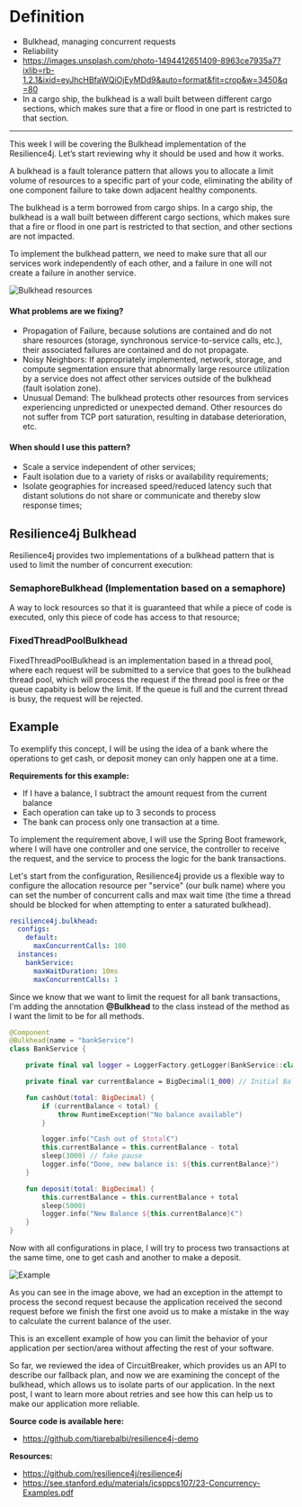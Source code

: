 # Definition

- Bulkhead, managing concurrent requests
- Reliability
- https://images.unsplash.com/photo-1494412651409-8963ce7935a7?ixlib=rb-1.2.1&ixid=eyJhcHBfaWQiOjEyMDd9&auto=format&fit=crop&w=3450&q=80
- In a cargo ship, the bulkhead is a wall built between different cargo sections, which makes sure that a fire or flood in one part is restricted to that section.

---

This week I will be covering the Bulkhead implementation of the Resilience4j. Let’s start reviewing why it should be used and how it works.

A bulkhead is a fault tolerance pattern that allows you to allocate a limit volume of resources to a specific part of your code, eliminating the ability of one component failure to take down adjacent healthy components.

The bulkhead is a term borrowed from cargo ships. In a cargo ship, the bulkhead is a wall built between different cargo sections, which makes sure that a fire or flood in one part is restricted to that section, and other sections are not impacted.

To implement the bulkhead pattern, we need to make sure that all our services work independently of each other, and a failure in one will not create a failure in another service.

![Bulkhead resources](https://docs.microsoft.com/en-us/azure/architecture/patterns/_images/bulkhead-1.png)

#### What problems are we fixing?

- Propagation of Failure, because solutions are contained and do not share resources (storage, synchronous service-to-service calls, etc.), their associated failures are contained and do not propagate.
- Noisy Neighbors: If appropriately implemented, network, storage, and compute segmentation ensure that abnormally large resource utilization by a service does not affect other services outside of the bulkhead (fault isolation zone).
- Unusual Demand: The bulkhead protects other resources from services experiencing unpredicted or unexpected demand. Other resources do not suffer from TCP port saturation, resulting in database deterioration, etc.

#### When should I use this pattern?

- Scale a service independent of other services;
- Fault isolation due to a variety of risks or availability requirements;
- Isolate geographies for increased speed/reduced latency such that distant solutions do not share or communicate and thereby slow response times;

## Resilience4j Bulkhead

Resilience4j provides two implementations of a bulkhead pattern that is used to limit the number of concurrent execution:

### SemaphoreBulkhead (Implementation based on a semaphore)

A way to lock resources so that it is guaranteed that while a piece of code is executed, only this piece of code has access to that resource;

### FixedThreadPoolBulkhead

FixedThreadPoolBulkhead is an implementation based in a thread pool, where each request will be submitted to a service that goes to the bulkhead thread pool, which will process the request if the thread pool is free or the queue capabity is below the limit. If the queue is full and the current thread is busy, the request will be rejected.

## Example

To exemplify this concept, I will be using the idea of a bank where the operations to get cash, or deposit money can only happen one at a time.

**Requirements for this example:**

- If I have a balance, I subtract the amount request from the current balance
- Each operation can take up to 3 seconds to process
- The bank can process only one transaction at a time.

To implement the requirement above, I will use the Spring Boot framework, where I will have one controller and one service, the controller to receive the request, and the service to process the logic for the bank transactions.

Let's start from the configuration, Resilience4j provide us a flexible way to configure the allocation resource per "service" (our bulk name) where you can set the number of concurrent calls and max wait time (the time a thread should be blocked for when attempting to enter a saturated bulkhead).

```yaml
resilience4j.bulkhead:
  configs:
    default:
      maxConcurrentCalls: 100
  instances:
    bankService:
      maxWaitDuration: 10ms
      maxConcurrentCalls: 1
```

Since we know that we want to limit the request for all bank transactions, I'm adding the annotation **@Bulkhead** to the class instead of the method as I want the limit to be for all methods.

```kotlin
@Component
@Bulkhead(name = "bankService")
class BankService {

    private final val logger = LoggerFactory.getLogger(BankService::class.java)

    private final var currentBalance = BigDecimal(1_000) // Initial Balance

    fun cashOut(total: BigDecimal) {
        if (currentBalance < total) {
            throw RuntimeException("No balance available")
        }

        logger.info("Cash out of $total€")
        this.currentBalance = this.currentBalance - total
        sleep(3000) // fake pause
        logger.info("Done, new balance is: ${this.currentBalance}")
    }

    fun deposit(total: BigDecimal) {
        this.currentBalance = this.currentBalance + total
        sleep(5000)
        logger.info("New Balance ${this.currentBalance}€")
    }
}
```

Now with all configurations in place, I will try to process two transactions at the same time, one to get cash and another to make a deposit.

![Example](https://i.imgur.com/fVUCCnl.gif)

As you can see in the image above, we had an exception in the attempt to process the second request because the application received the second request before we finish the first one avoid us to make a mistake in the way to calculate the current balance of the user.

This is an excellent example of how you can limit the behavior of your application per section/area without affecting the rest of your software.

So far, we reviewed the idea of CircuitBreaker, which provides us an API to describe our fallback plan, and now we are examining the concept of the bulkhead, which allows us to isolate parts of our application. In the next post, I want to learn more about retries and see how this can help us to make our application more reliable.

**Source code is available here:**

- https://github.com/tiarebalbi/resilience4j-demo

**Resources:**

- https://github.com/resilience4j/resilience4j
- https://see.stanford.edu/materials/icsppcs107/23-Concurrency-Examples.pdf
